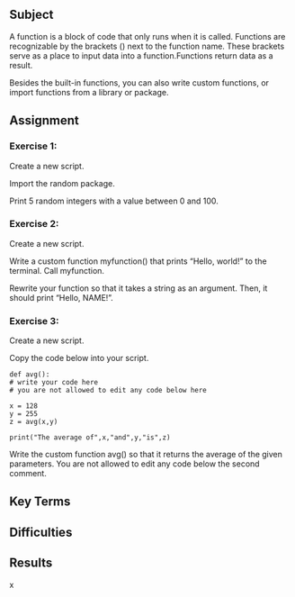 ## Subject
A function is a block of code that only runs when it is called. Functions are recognizable by the brackets () next to the function name. These brackets serve as a place to input data into a function.Functions return data as a result.

Besides the built-in functions, you can also write custom functions, or import functions from a library or package.

## Assignment
### Exercise 1:

Create a new script.

Import the random package.

Print 5 random integers with a value between 0 and 100.

### Exercise 2:
Create a new script.

Write a custom function myfunction() that prints “Hello, world!” to the terminal. Call myfunction.

Rewrite your function so that it takes a string as an argument. Then, it should print “Hello, NAME!”.

### Exercise 3:
Create a new script.

Copy the code below into your script.

```
def avg():
# write your code here
# you are not allowed to edit any code below here

x = 128
y = 255
z = avg(x,y)

print("The average of",x,"and",y,"is",z)
```

Write the custom function avg() so that it returns the average of the given parameters. You are not allowed to edit any code below the second comment.

##  Key Terms


##  Difficulties


##  Results
x
